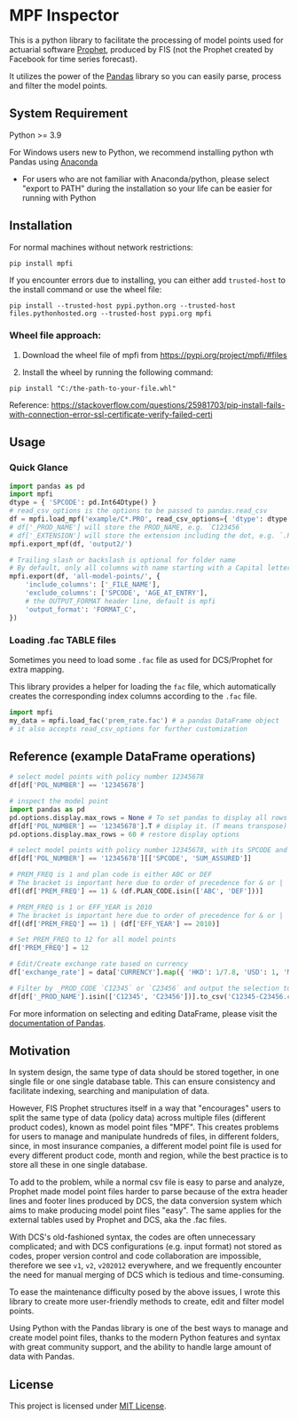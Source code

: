 # MPF Inspector

This is a python library to facilitate the processing of model points used for actuarial software [Prophet](https://www.prophet-web.com/prophet-products/prophet-professional/), produced by FIS (not the Prophet created by Facebook for time series forecast).

It utilizes the power of the [Pandas](https://pandas.pydata.org/) library so you can easily parse, process and filter the model points.

## System Requirement

Python >= 3.9

For Windows users new to Python, we recommend installing python wth Pandas using [Anaconda](https://www.anaconda.com/products/individual)
   - For users who are not familiar with Anaconda/python, please select "export to PATH" during the installation so your life can be easier for running with Python

## Installation

For normal machines without network restrictions:
```
pip install mpfi
```

If you encounter errors due to installing, you can either add `trusted-host` to the install command or use the wheel file:

```
pip install --trusted-host pypi.python.org --trusted-host files.pythonhosted.org --trusted-host pypi.org mpfi
 ```

### Wheel file approach:

1. Download the wheel file of mpfi from <https://pypi.org/project/mpfi/#files>

2. Install the wheel by running the following command:

```
pip install "C:/the-path-to-your-file.whl"
```

Reference: https://stackoverflow.com/questions/25981703/pip-install-fails-with-connection-error-ssl-certificate-verify-failed-certi

## Usage

### Quick Glance

```python
import pandas as pd
import mpfi
dtype = { 'SPCODE': pd.Int64Dtype() }
# read_csv_options is the options to be passed to pandas.read_csv
df = mpfi.load_mpf('example/C*.PRO', read_csv_options={ 'dtype': dtype })
# df['_PROD_NAME'] will store the PROD_NAME, e.g. `C123456`
# df['_EXTENSION'] will store the extension including the dot, e.g. `.PRO`
mpfi.export_mpf(df, 'output2/')

# Trailing slash or backslash is optional for folder name
# By default, only all columns with name starting with a Capital letter is outputted
mpfi.export(df, 'all-model-points/', {
    'include_columns': ['_FILE_NAME'],
    'exclude_columns': ['SPCODE', 'AGE_AT_ENTRY'],
    # the OUTPUT_FORMAT header line, default is mpfi
    'output_format': 'FORMAT_C',
})
```

### Loading .fac TABLE files

Sometimes you need to load some `.fac` file as used for DCS/Prophet for extra mapping.

This library provides a helper for loading the `fac` file, which automatically creates the corresponding index columns according to the `.fac` file.

```python
import mpfi
my_data = mpfi.load_fac('prem_rate.fac') # a pandas DataFrame object
# it also accepts read_csv_options for further customization
```

## Reference (example DataFrame operations)

```python
# select model points with policy number 12345678
df[df['POL_NUMBER'] == '12345678']

# inspect the model point
import pandas as pd
pd.options.display.max_rows = None # To set pandas to display all rows
df[df['POL_NUMBER'] == '12345678'].T # display it. (T means transpose)
pd.options.display.max_rows = 60 # restore display options

# select model points with policy number 12345678, with its SPCODE and SUM_ASSURED columns
df[df['POL_NUMBER'] == '12345678'][['SPCODE', 'SUM_ASSURED']]

# PREM_FREQ is 1 and plan code is either ABC or DEF
# The bracket is important here due to order of precedence for & or |
df[(df['PREM_FREQ'] == 1) & (df.PLAN_CODE.isin(['ABC', 'DEF']))]

# PREM_FREQ is 1 or EFF_YEAR is 2010
# The bracket is important here due to order of precedence for & or |
df[(df['PREM_FREQ'] == 1) | (df['EFF_YEAR'] == 2010)]

# Set PREM_FREQ to 12 for all model points
df['PREM_FREQ'] = 12

# Edit/Create exchange rate based on currency
df['exchange_rate'] = data['CURRENCY'].map({ 'HKD': 1/7.8, 'USD': 1, 'MOP': 1/7.8 })

# Filter by _PROD_CODE `C12345` or `C23456` and output the selection to csv for "easier" manipulation
df[df['_PROD_NAME'].isin(['C12345', 'C23456'])].to_csv('C12345-C23456.csv')
```

For more information on selecting and editing DataFrame, please visit the [documentation of Pandas](http://pandas.pydata.org/pandas-docs/stable/user_guide/).

## Motivation

In system design, the same type of data should be stored together, in one single file or one single database table. This can ensure consistency and facilitate indexing, searching and manipulation of data.

However, FIS Prophet structures itself in a way that "encourages" users to split the same type of data (policy data) across multiple files (different product codes), known as model point files "MPF". This creates problems for users to manage and manipulate hundreds of files, in different folders, since, in most insurance companies, a different model point file is used for every different product code, month and region, while the best practice is to store all these in one single database.

To add to the problem, while a normal csv file is easy to parse and analyze, Prophet made model point files harder to parse because of the extra header lines and footer lines produced by DCS, the data conversion system which aims to make producing model point files "easy". The same applies for the external tables used by Prophet and DCS, aka the .fac files.

With DCS's old-fashioned syntax, the codes are often unnecessary complicated; and with DCS configurations (e.g. input format) not stored as codes, proper version control and code collaboration are impossible, therefore we see `v1`, `v2`, `v202012` everywhere, and we frequently encounter the need for manual merging of DCS which is tedious and time-consuming.

To ease the maintenance difficulty posed by the above issues, I wrote this library to create more user-friendly methods to create, edit and filter model points.

Using Python with the Pandas library is one of the best ways to manage and create model point files, thanks to the modern Python features and syntax with great community support, and the ability to handle large amount of data with Pandas.

## License

This project is licensed under [MIT License](https://en.wikipedia.org/wiki/MIT_License).
